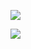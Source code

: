 ![](https://gitee.com/hxc8/images8/raw/master/img/202407191129809.jpg)

![](https://gitee.com/hxc8/images8/raw/master/img/202407191129508.jpg)